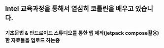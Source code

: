 ## Intel 교육과정을 통해서 열심히 코틀린을 배우고 있습니다.
### 기초문법 & 안드로이드 스튜디오를 통한 앱 제작(jetpack compose활용)한 자료들을 업로드 하는중
